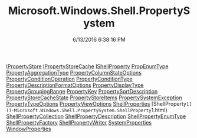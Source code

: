 ﻿---
title: Microsoft.Windows.Shell.PropertySystem
date: 6/13/2016 6:38:16 PM
---

[IPropertyStore](T-Microsoft.Windows.Shell.PropertySystem.IPropertyStore.html)
[IPropertyStoreCache](T-Microsoft.Windows.Shell.PropertySystem.IPropertyStoreCache.html)
[IShellProperty](T-Microsoft.Windows.Shell.PropertySystem.IShellProperty.html)
[PropEnumType](T-Microsoft.Windows.Shell.PropertySystem.PropEnumType.html)
[PropertyAggregationType](T-Microsoft.Windows.Shell.PropertySystem.PropertyAggregationType.html)
[PropertyColumnStateOptions](T-Microsoft.Windows.Shell.PropertySystem.PropertyColumnStateOptions.html)
[PropertyConditionOperation](T-Microsoft.Windows.Shell.PropertySystem.PropertyConditionOperation.html)
[PropertyConditionType](T-Microsoft.Windows.Shell.PropertySystem.PropertyConditionType.html)
[PropertyDescriptionFormatOptions](T-Microsoft.Windows.Shell.PropertySystem.PropertyDescriptionFormatOptions.html)
[PropertyDisplayType](T-Microsoft.Windows.Shell.PropertySystem.PropertyDisplayType.html)
[PropertyGroupingRange](T-Microsoft.Windows.Shell.PropertySystem.PropertyGroupingRange.html)
[PropertyKey](T-Microsoft.Windows.Shell.PropertySystem.PropertyKey.html)
[PropertySortDescription](T-Microsoft.Windows.Shell.PropertySystem.PropertySortDescription.html)
[PropertyStoreCacheState](T-Microsoft.Windows.Shell.PropertySystem.PropertyStoreCacheState.html)
[PropertyStoreItems](T-Microsoft.Windows.Shell.PropertySystem.PropertyStoreItems.html)
[PropertySystemException](T-Microsoft.Windows.Shell.PropertySystem.PropertySystemException.html)
[PropertyTypeOptions](T-Microsoft.Windows.Shell.PropertySystem.PropertyTypeOptions.html)
[PropertyViewOptions](T-Microsoft.Windows.Shell.PropertySystem.PropertyViewOptions.html)
[ShellProperties](T-Microsoft.Windows.Shell.PropertySystem.ShellProperties.html)
[ShellProperty`1](T-Microsoft.Windows.Shell.PropertySystem.ShellProperty`1.html)
[ShellPropertyCollection](T-Microsoft.Windows.Shell.PropertySystem.ShellPropertyCollection.html)
[ShellPropertyDescription](T-Microsoft.Windows.Shell.PropertySystem.ShellPropertyDescription.html)
[ShellPropertyEnumType](T-Microsoft.Windows.Shell.PropertySystem.ShellPropertyEnumType.html)
[ShellPropertyFactory](T-Microsoft.Windows.Shell.PropertySystem.ShellPropertyFactory.html)
[ShellPropertyWriter](T-Microsoft.Windows.Shell.PropertySystem.ShellPropertyWriter.html)
[SystemProperties](T-Microsoft.Windows.Shell.PropertySystem.SystemProperties.html)
[WindowProperties](T-Microsoft.Windows.Shell.PropertySystem.WindowProperties.html)
